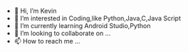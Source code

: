 - 👋 Hi, I’m Kevin
- 👀 I’m interested in Coding,like Python,Java,C,Java Script
- 🌱 I’m currently learning Android Studio,Python
- 💞️ I’m looking to collaborate on ...
- 📫 How to reach me ...

<!---
3A817060/3A817060 is a ✨ special ✨ repository because its `README.md` (this file) appears on your GitHub profile.
You can click the Preview link to take a look at your changes.
--->
